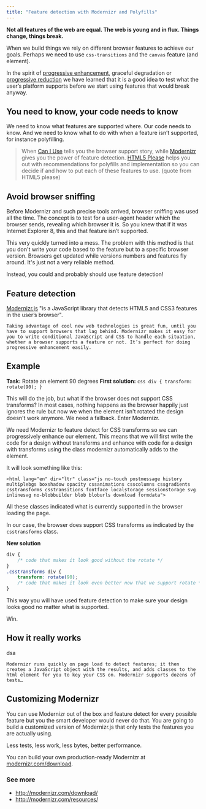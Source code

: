 ```yaml
---
title: "Feature detection with Modernizr and Polyfills"
---
```


**Not all features of the web are equal. The web is young and in flux. Things change, things break.**

When we build things we rely on different browser features to achieve our goals. Perhaps we need to use `css-transitions` and the `canvas` feature (and element).

In the spirit of [progressive enhancement](http://codesandnotes.com/progressive-enhancement/), graceful degradation or [progressive reduction](http://codesandnotes.com/progressive-reduction/) we have learned that it is a good idea to test what the user’s platform supports before we start using features that would break anyway.

## You need to know, your code needs to know

We need to know what features are supported where. Our code needs to know. And we need to know what to do with when a feature isn’t supported, for instance polyfilling.

> When [Can I Use](http://caniuse.com) tells you the browser support story, while [Modernizr](http://modernizr.com) gives you the power of feature detection. [HTML5 Please](http://html5please.com) helps you out with recommendations for polyfills and implementation so you can decide if and how to put each of these features to use. (quote from HTML5 please)

## Avoid browser sniffing

Before Modernizr and such precise tools arrived, browser sniffing was used all the time. The concept is to test for a user-agent header which the browser sends, revealing which browser it is. So you knew that if it was Internet Explorer 8, this and that feature isn’t supported.

This very quickly turned into a mess. The problem with this method is that you don't write your code based to the feature but to a specific browser version. Browsers get updated while versions numbers and features fly around. It's just not a very reliable method.

Instead, you could and probably should use feature detection!

## Feature detection

[Modernizr.js](http://modernizr.com/) "is a JavaScript library that detects HTML5 and CSS3 features in the user’s browser".

	Taking advantage of cool new web technologies is great fun, until you have to support browsers that lag behind. Modernizr makes it easy for you to write conditional JavaScript and CSS to handle each situation, whether a browser supports a feature or not. It’s perfect for doing progressive enhancement easily.

## Example

**Task:** Rotate an element 90 degrees
**First solution:** `css div { transform: rotate(90); }`

This will do the job, but what if the browser does not support CSS transforms? In most cases, nothing happens as the browser happily just ignores the rule but now we when the element isn't rotated the design doesn't work anymore. We need a fallback. Enter Modernizr.

We need Modernizr to feature detect for CSS transforms so we can progressively enhance our element. This means that we will first write the code for a design without transforms and enhance with code for a design with transforms using the class modernizr automatically adds to the <html> element.

It will look something like this:

`<html lang="en" dir="ltr" class="js no-touch postmessage history multiplebgs boxshadow opacity cssanimations csscolumns cssgradients csstransforms csstransitions fontface localstorage sessionstorage svg inlinesvg no-blobbuilder blob bloburls download formdata">`

All these classes indicated what is currently supported in the browser loading the page.

In our case, the browser does support CSS transforms as indicated by the `csstransforms` class.

**New solution**

```css
div {
	/* code that makes it look good without the rotate */
}
.csstransforms div {
	transform: rotate(90);
	/* code that makes it look even better now that we support rotate */
}
```

This way you will have used feature detection to make sure your design looks good no matter what is supported.

Win.

## How it really works

dsa

	Modernizr runs quickly on page load to detect features; it then creates a JavaScript object with the results, and adds classes to the html element for you to key your CSS on. Modernizr supports dozens of tests…


## Customizing Modernizr

You can use Modernizr out of the box and feature detect for every possible feature but you the smart developer would never do that. You are going to build a customized version of Modernizr.js that only tests the features you are actually using.

Less tests, less work, less bytes, better performance.

You can build your own production-ready Modernizr at [modernizr.com/download](http://modernizr.com/download/).

### See more

- http://modernizr.com/download/
- http://modernizr.com/resources/
